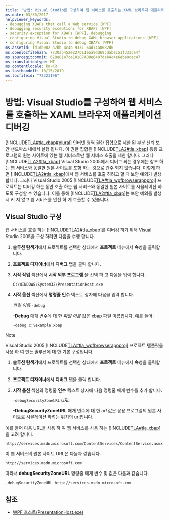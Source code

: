 ```yaml
---
title: '방법: Visual Studio를 구성하여 웹 서비스를 호출하는 XAML 브라우저 애플리케이션 디버깅'
ms.date: 03/30/2017
helpviewer_keywords:
- debugging XBAPs that call a Web service [WPF]
- debugging security exceptions for XBAPs [WPF]
- security exception for XBAPs [WPF], debugging
- configuring Visual Studio to debug XAML browser applications [WPF]
- configuring Visual Studio to debug XBAPs [WPF]
ms.assetid: fd1db082-a7bb-4c4b-9331-6ad74a0682d0
ms.openlocfilehash: 7730ab452e227b11e5a9dd69cdabec51f333ce4f
ms.sourcegitcommit: 628e8147ca10187488e6407dab4c4e6ebe0cac47
ms.translationtype: MT
ms.contentlocale: ko-KR
ms.lasthandoff: 10/15/2019
ms.locfileid: "72321196"
---
```

# <a name="how-to-configure-visual-studio-to-debug-a-xaml-browser-application-to-call-a-web-service"></a>방법: Visual Studio를 구성하여 웹 서비스를 호출하는 XAML 브라우저 애플리케이션 디버깅
[!INCLUDE[TLA#tla_xbap#plural](../../../../includes/tlasharptla-xbapsharpplural-md.md)] 인터넷 영역 권한 집합으로 제한 된 부분 신뢰 보안 샌드박스 내에서 실행 됩니다. 이 권한 집합은 [!INCLUDE[TLA2#tla_xbap](../../../../includes/tla2sharptla-xbap-md.md)] 응용 프로그램의 원본 사이트에 있는 웹 서비스로만 웹 서비스 호출을 제한 합니다. 그러나 [!INCLUDE[TLA2#tla_xbap](../../../../includes/tla2sharptla-xbap-md.md)] Visual Studio 2005에서 디버그 되는 경우에는 참조 하는 웹 서비스와 동일한 원본 사이트를 포함 하는 것으로 간주 되지 않습니다. 이렇게 하면 [!INCLUDE[TLA2#tla_xbap](../../../../includes/tla2sharptla-xbap-md.md)]에서 웹 서비스를 호출 하려고 할 때 보안 예외가 발생 합니다. 그러나 Visual Studio 2005 [!INCLUDE[TLA#tla_wpfbrowserappproj](../../../../includes/tlasharptla-wpfbrowserappproj-md.md)] 프로젝트는 디버깅 하는 동안 호출 하는 웹 서비스와 동일한 원본 사이트를 시뮬레이션 하도록 구성할 수 있습니다. 이를 통해 [!INCLUDE[TLA2#tla_xbap](../../../../includes/tla2sharptla-xbap-md.md)]는 보안 예외를 발생 시 키 지 않고 웹 서비스를 안전 하 게 호출할 수 있습니다.

## <a name="configuring-visual-studio"></a>Visual Studio 구성
 웹 서비스를 호출 하는 [!INCLUDE[TLA2#tla_xbap](../../../../includes/tla2sharptla-xbap-md.md)]를 디버깅 하기 위해 Visual Studio 2005을 구성 하려면 다음을 수행 합니다.

1. **솔루션 탐색기**에서 프로젝트를 선택한 상태에서 **프로젝트** 메뉴에서 **속성**을 클릭합니다.

2. **프로젝트 디자이너**에서 **디버그** 탭을 클릭 합니다.

3. **시작 작업** 섹션에서 **시작 외부 프로그램** 을 선택 하 고 다음을 입력 합니다.

     `C:\WINDOWS\System32\PresentationHost.exe`

4. **시작 옵션** 섹션에서 **명령줄 인수** 텍스트 상자에 다음을 입력 합니다.

     *파일 이름* `-debug`

     **-Debug** 매개 변수에 대 한 *파일 이름* 값은 xbap 파일 이름입니다. 예를 들어:

     `-debug c:\example.xbap`

> [!NOTE]
> Visual Studio 2005 [!INCLUDE[TLA#tla_wpfbrowserappproj](../../../../includes/tlasharptla-wpfbrowserappproj-md.md)] 프로젝트 템플릿을 사용 하 여 만든 솔루션에 대 한 기본 구성입니다.

1. **솔루션 탐색기**에서 프로젝트를 선택한 상태에서 **프로젝트** 메뉴에서 **속성**을 클릭합니다.

2. **프로젝트 디자이너**에서 **디버그** 탭을 클릭 합니다.

3. **시작 옵션** 섹션의 명령줄 **인수** 텍스트 상자에 다음 명령줄 매개 변수를 추가 합니다.

     `-debugSecurityZoneURL`  *URL*

     **-DebugSecurityZoneURL** 매개 변수에 대 한 *url* 값은 응용 프로그램의 원본 사이트로 시뮬레이션 하려는 위치의 url입니다.

 예를 들어 다음 URL을 사용 하 여 웹 서비스를 사용 하는 [!INCLUDE[TLA#tla_xbap](../../../../includes/tlasharptla-xbap-md.md)]을 고려 합니다.

 `http://services.msdn.microsoft.com/ContentServices/ContentService.asmx`

 이 웹 서비스의 원본 사이트 URL은 다음과 같습니다.

 `http://services.msdn.microsoft.com`

 따라서 **debugSecurityZoneURL** 명령줄 매개 변수 및 값은 다음과 같습니다.

 `-debugSecurityZoneURL http://services.msdn.microsoft.com`

## <a name="see-also"></a>참조

- [WPF 호스트(PresentationHost.exe)](wpf-host-presentationhost-exe.md)
